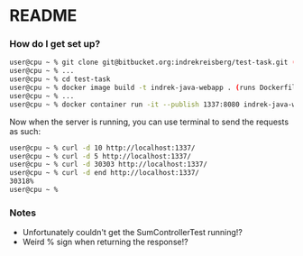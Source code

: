 # README #

### How do I get set up? ###
```bash
user@cpu ~ % git clone git@bitbucket.org:indrekreisberg/test-task.git (grabs code to your local computer)
user@cpu ~ % ...
user@cpu ~ % cd test-task
user@cpu ~ % docker image build -t indrek-java-webapp . (runs Dockerfile, with Maven which compiles the .war, also runs tests)
user@cpu ~ % ...
user@cpu ~ % docker container run -it --publish 1337:8080 indrek-java-webapp (runs web app on port 1337)

```
Now when the server is running, you can use terminal to send the requests as such:

```bash
user@cpu ~ % curl -d 10 http://localhost:1337/
user@cpu ~ % curl -d 5 http://localhost:1337/
user@cpu ~ % curl -d 30303 http://localhost:1337/
user@cpu ~ % curl -d end http://localhost:1337/
30318%
user@cpu ~ % 

```

### Notes ###

* Unfortunately couldn't get the SumControllerTest running!?
* Weird % sign when returning the response!?